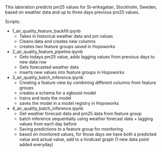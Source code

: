 This laboration predicts pm25 values for St-eriksgatan, Stockholm, Sweden, based on weather data and up to three days previous pm25 values. 

Scripts: 
- 1_air_quality_feature_backfill.ipynb
    - Takes in historical weather data and pm values
    - Cleans data and creates new columns 
    - creates two feature groups saved in Hopsworks
- 2_air_quality_feature_pipeline.ipynb
    - Gets todays pm25 value, adds lagging values from previous days to new data row
    - Gets forecasted weather data
    - inserts new values into feature groups in Hopsworks
- 3_air_quality_batch_inference.ipynb
    - Creating a feature view by combining different columns from feature groups
    - creates a schema for a xgboost model
    - trains and tests the model
    - saves the model in a model registry in Hopsworks
- 4_air_quality_batch_inference.ipynb
    - Get weather forecast data and pm25 data from feature group
    - batch inference sequentially using weather forecast data + lagging values from each day before
    - Saving predictions to a feature group for monitoring 
    - based on monitored values, for those days we have both a predicted value and actual value, add to a hindcast graph (1 new data point added everyday)